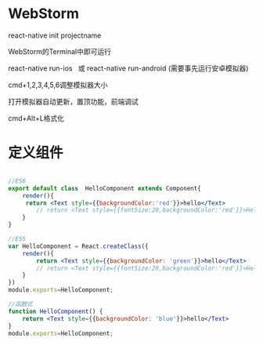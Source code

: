 # WebStorm
react-native init projectname

WebStorm的Terminal中即可运行

react-native run-ios   或  react-native run-android  (需要事先运行安卓模拟器)

cmd+1,2,3,4,5,6调整模拟器大小

打开模拟器自动更新，置顶功能，前端调试

cmd+Alt+L格式化
# 定义组件
```jsx

//ES6
export default class  HelloComponent extends Component{
    render(){
     return <Text style={{backgroundColor:'red'}}>hello</Text>
        // return <Text style={{fontSize:20,backgroundColor:'red'}}>Hello</Text>
    }
}

//ES5
var HelloComponent = React.createClass({
    render(){
        return <Text style={{backgroundColor: 'green'}}>hello</Text>
        // return <Text style={{fontSize:20,backgroundColor:'red'}}>Hello</Text>
    }
})
module.exports=HelloComponent;

//函数式
function HelloComponent() {
    return <Text style={{backgroundColor: 'blue'}}>hello</Text>
}
module.exports=HelloComponent;

```
